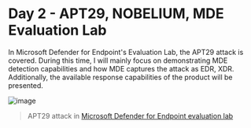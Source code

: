 # Day 2 - APT29, NOBELIUM, MDE Evaluation Lab
In Microsoft Defender for Endpoint's Evaluation Lab, the APT29 attack is covered. During this time, I will mainly focus on demonstrating MDE detection capabilities and how MDE captures the attack as EDR, XDR. Additionally, the available response capabilities of the product will be presented.

![image](https://user-images.githubusercontent.com/120234772/231438988-020086ae-f669-4f7c-abe6-e79aa43ed0b5.png)
> APT29 attack in [Microsoft Defender for Endpoint evaluation lab](https://learn.microsoft.com/en-us/microsoft-365/security/defender-endpoint/evaluation-lab?view=o365-worldwid)
